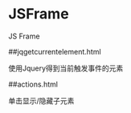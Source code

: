 # JSFrame
JS Frame 

##jqgetcurrentelement.html  

使用Jquery得到当前触发事件的元素  

##actions.html  

单击显示/隐藏子元素
